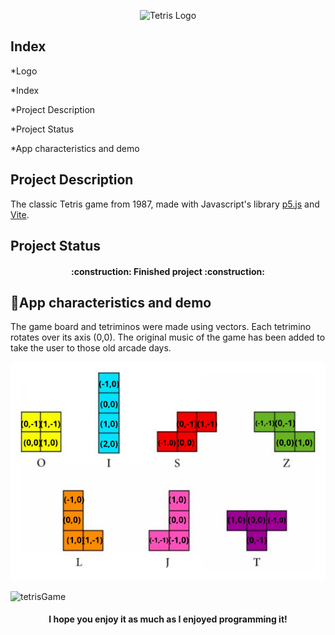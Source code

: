 <p align="center"><img src="https://upload.wikimedia.org/wikipedia/commons/4/46/Tetris_logo.png" alt="Tetris Logo" width="300px" style="pointer-events: none;"></p>



## Index

*Logo

*Index

*Project Description

*Project Status

*App characteristics and demo



## Project Description

<p dir="auto">The classic Tetris game from 1987, made with Javascript's library <a href="https://p5js.org/" target="_blank">p5.js</a> and <a href="https://vitejs.dev/" target="_blank">Vite</a>. </p>


## Project Status

<h4 align="center">
:construction: Finished project :construction:
</h4>



## :hammer:App characteristics and demo

<p dir="auto">The game board and tetriminos were made using vectors. Each tetrimino rotates over its axis (0,0). The original music of the game has been added to take the user to those old arcade days.</p>

![Tetriminos](public/Tetriminos.png)

![tetrisGame](https://github.com/nicolecarda/TetrisDos/assets/72530134/f118f68a-824e-460d-a197-c9a00cca5d6c)

<h4 align="center">I hope you enjoy it as much as I enjoyed programming it!</h4>
